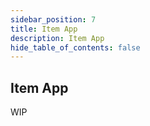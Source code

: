```yaml
---
sidebar_position: 7
title: Item App
description: Item App
hide_table_of_contents: false
---
```


## Item App

WIP
